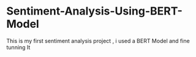   # Sentiment-Analysis-Using-BERT-Model
This is my first sentiment analysis project , i used a BERT Model and fine tunning It  
   
   
     
           
    
          
           
     
  
